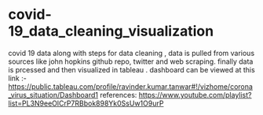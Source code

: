 # covid-19_data_cleaning_visualization

covid 19 data along with steps for data cleaning , data is pulled from various sources like john hopkins github repo, twitter and web scraping. finally data is prcessed and then visualized in tableau . dashboard can be viewed at this link :- https://public.tableau.com/profile/ravinder.kumar.tanwar#!/vizhome/corona_virus_situation/Dashboard1
references: https://www.youtube.com/playlist?list=PL3N9eeOlCrP7RBbok898Yk0SsUw1O9urP
